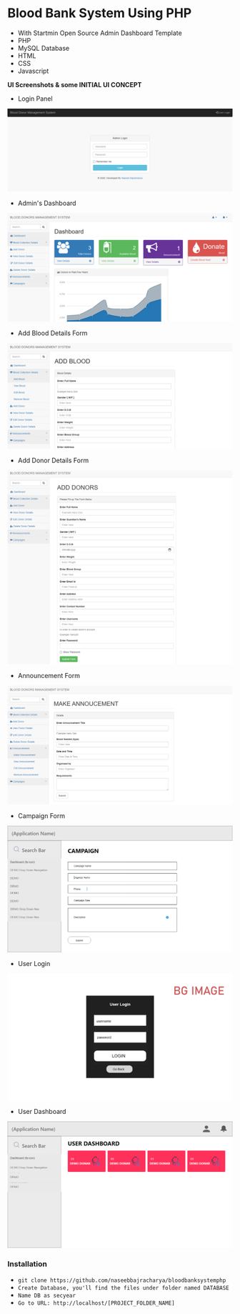 # Blood Bank System Using PHP
- With Startmin Open Source Admin Dashboard Template
- PHP
- MySQL Database
- HTML
- CSS
- Javascript


**UI Screenshots & some INITIAL UI CONCEPT**

- Login Panel

![](prototype1.png)

- Admin's Dashboard

![](prototype2.png)

- Add Blood Details Form

![](prototype6.png)

- Add Donor Details Form

![](prototype3.png)

- Announcement Form

![](prototype4.png)

- Campaign Form

![](cpn.jpg)

- User Login

![](ul.png)

- User Dashboard

![](ud.png)


### Installation

- `git clone https://github.com/naseebbajracharya/bloodbanksystemphp`
- `Create Database, you'll find the files under folder named DATABASE`
- `Name DB as secyear`
- `Go to URL: http://localhost/[PROJECT_FOLDER_NAME]`